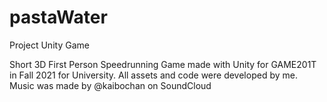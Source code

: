 # pastaWater
Project Unity Game

Short 3D First Person Speedrunning Game made with Unity for GAME201T in Fall 2021 for University. All assets and code were developed by me. Music was made by @kaibochan on SoundCloud
